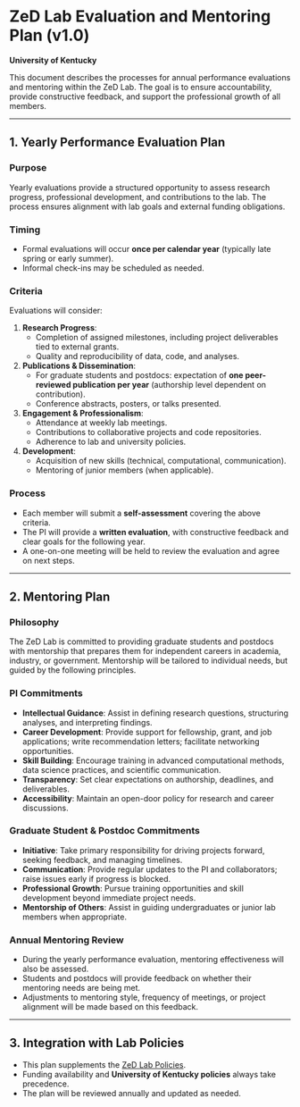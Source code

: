 # ZeD Lab Evaluation and Mentoring Plan (v1.0)  
**University of Kentucky**

This document describes the processes for annual performance evaluations and mentoring within the ZeD Lab. The goal is to ensure accountability, provide constructive feedback, and support the professional growth of all members.

---

## 1. Yearly Performance Evaluation Plan  

### Purpose  
Yearly evaluations provide a structured opportunity to assess research progress, professional development, and contributions to the lab. The process ensures alignment with lab goals and external funding obligations.  

### Timing  
- Formal evaluations will occur **once per calendar year** (typically late spring or early summer).  
- Informal check-ins may be scheduled as needed.  

### Criteria  
Evaluations will consider:  
1. **Research Progress**:  
   - Completion of assigned milestones, including project deliverables tied to external grants.  
   - Quality and reproducibility of data, code, and analyses.  
2. **Publications & Dissemination**:  
   - For graduate students and postdocs: expectation of **one peer-reviewed publication per year** (authorship level dependent on contribution).  
   - Conference abstracts, posters, or talks presented.  
3. **Engagement & Professionalism**:  
   - Attendance at weekly lab meetings.  
   - Contributions to collaborative projects and code repositories.  
   - Adherence to lab and university policies.  
4. **Development**:  
   - Acquisition of new skills (technical, computational, communication).  
   - Mentoring of junior members (when applicable).  

### Process  
- Each member will submit a **self-assessment** covering the above criteria.  
- The PI will provide a **written evaluation**, with constructive feedback and clear goals for the following year.  
- A one-on-one meeting will be held to review the evaluation and agree on next steps.  

---

## 2. Mentoring Plan  

### Philosophy  
The ZeD Lab is committed to providing graduate students and postdocs with mentorship that prepares them for independent careers in academia, industry, or government. Mentorship will be tailored to individual needs, but guided by the following principles.  

### PI Commitments  
- **Intellectual Guidance**: Assist in defining research questions, structuring analyses, and interpreting findings.  
- **Career Development**: Provide support for fellowship, grant, and job applications; write recommendation letters; facilitate networking opportunities.  
- **Skill Building**: Encourage training in advanced computational methods, data science practices, and scientific communication.  
- **Transparency**: Set clear expectations on authorship, deadlines, and deliverables.  
- **Accessibility**: Maintain an open-door policy for research and career discussions.  

### Graduate Student & Postdoc Commitments  
- **Initiative**: Take primary responsibility for driving projects forward, seeking feedback, and managing timelines.  
- **Communication**: Provide regular updates to the PI and collaborators; raise issues early if progress is blocked.  
- **Professional Growth**: Pursue training opportunities and skill development beyond immediate project needs.  
- **Mentorship of Others**: Assist in guiding undergraduates or junior lab members when appropriate.  

### Annual Mentoring Review  
- During the yearly performance evaluation, mentoring effectiveness will also be assessed.  
- Students and postdocs will provide feedback on whether their mentoring needs are being met.  
- Adjustments to mentoring style, frequency of meetings, or project alignment will be made based on this feedback.  

---

## 3. Integration with Lab Policies  
- This plan supplements the [ZeD Lab Policies](ZeD_policies.md).  
- Funding availability and **University of Kentucky policies** always take precedence.  
- The plan will be reviewed annually and updated as needed.  
